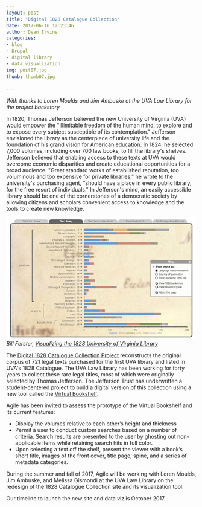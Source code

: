 ```yaml
---
layout: post
title: "Digital 1828 Catalogue Collection"
date: 2017-06-16 12:23:46
author: Dean Irvine
categories:
- blog
- Drupal
- digital library
- data visualization
img: post07.jpg
thumb: thumb07.jpg

---
```

*With thanks to Loren Moulds and Jim Ambuske at the UVA Law Library for the project backstory*

In 1820, Thomas Jefferson believed the new University of Virginia (UVA) would empower the "illimitable freedom of the human mind, to explore and to expose every subject susceptible of its contemplation." Jefferson envisioned the library as the centerpiece of university life and the foundation of his grand vision for American education. In 1824, he selected 7,000 volumes, including over 700 law books, to fill the library's shelves. Jefferson believed that enabling access to these texts at UVA would overcome economic disparities and create educational opportunities for a broad audience. "Great standard works of established reputation, too voluminous and too expensive for private libraries," he wrote to the university's purchasing agent, "should have a place in every public library, for the free resort of individuals." In Jefferson's mind, an easily accessible library should be one of the cornerstones of a democratic society by allowing citizens and scholars convenient access to knowledge and the tools to create new knowledge. 

![1828 Catalogue](/assets/img/blog/UVA_1828_breakdown.jpg)*Bill Ferster, [Visualizing the 1828 University of Virginia Library][viz]*
 
The [Digital 1828 Catalogue Collection Project][1828] reconstructs the original corpus of 721 legal texts purchased for the first UVA library and listed in UVA's 1828 Catalogue. The UVA Law Library has been working for forty years to collect these rare legal titles, most of which were originally selected by Thomas Jefferson. The Jefferson Trust has underwritten a student-centered project to build a digital version of this collection using a new tool called the [Virtual Bookshelf][vb]. 
<!--more-->

Agile has been invited to assess the prototype of the Virtual Bookshelf and its current features:
 
- Display the volumes relative to each other’s height and thickness 
- Permit a user to conduct custom searches based on a number of criteria. Search results are presented to the user by ghosting out non-applicable items while retaining search hits in full color. 
- Upon selecting a text off the shelf, present the viewer with a book’s short title, images of the front cover, title page, spine, and a series of metadata categories.

During the summer and fall of 2017, Agile will be working with Loren Moulds, Jim Ambuske, and Melissa Gismondi at the UVA Law Library on the redesign of the 1828 Catalogue Collection site and its visualization tool.

Our timeline to launch the new site and data viz is October 2017.

[viz]: http://www.viseyes.org/show/?base=library

[1828]: http://archives.law.virginia.edu/catalogue/

[vb]: http://archives.law.virginia.edu/catalogue/bookshelf1
 
